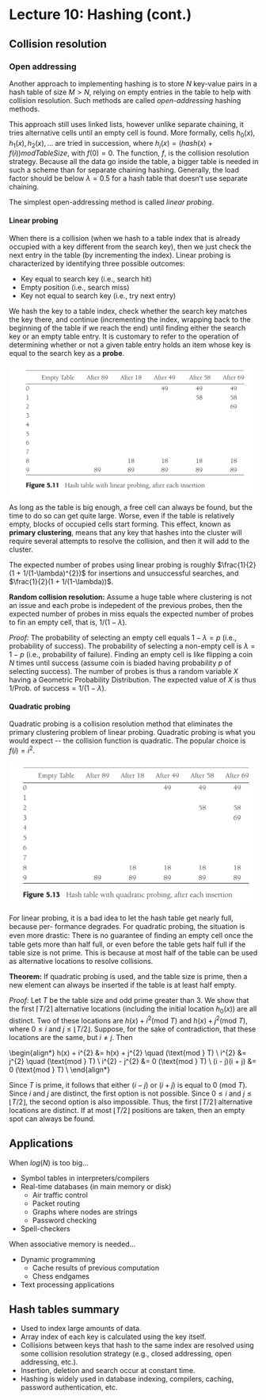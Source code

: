 # Lecture 10: Hashing (cont.)

## Collision resolution

### Open addressing

Another approach to implementing hashing is to store $N$ key-value
pairs in a hash table of size $M > N$, relying on empty entries in the
table to help with collision resolution. Such methods are called
*open-addressing* hashing methods.

This approach still uses linked lists, however unlike separate
chaining, it tries alternative cells until an empty cell is
found. More formally, cells $h_{0}(x), h_{1}(x), h_{2}(x), \ldots$ are
tried in succession, where $h_{i}(x) = (hash(x) + f(i)) mod
TableSize$, with $f(0) = 0$. The function, $f$, is the collision
resolution strategy. Because all the data go inside the table, a
bigger table is needed in such a scheme than for separate chaining
hashing. Generally, the load factor should be below $\lambda = 0.5$
for a hash table that doesn’t use separate chaining.

The simplest open-addressing method is called *linear probing*. 

#### Linear probing

When there is a collision (when we hash to a table index that is
already occupied with a key different from the search key), then we
just check the next entry in the table (by incrementing the
index). Linear probing is characterized by identifying three possible
outcomes:

* Key equal to search key (i.e., search hit)
* Empty position (i.e., search miss)
* Key not equal to search key (i.e., try next entry)

We hash the key to a table index, check whether the search key matches
the key there, and continue (incrementing the index, wrapping back to
the beginning of the table if we reach the end) until finding either
the search key or an empty table entry. It is customary to refer to
the operation of determining whether or not a given table entry holds
an item whose key is equal to the search key as a **probe**.

![Linear probing](images/hash-table-linear-probing.png "linear probing")

As long as the table is big enough, a free cell can always be found,
but the time to do so can get quite large. Worse, even if the table is
relatively empty, blocks of occupied cells start forming. This effect,
known as **primary clustering**, means that any key that hashes into the
cluster will require several attempts to resolve the collision, and
then it will add to the cluster.

The expected number of probes using linear probing is roughly
$\frac{1}{2}(1 + 1/(1-\lambda)^{2})$ for insertions and unsuccessful
searches, and $\frac{1}{2}(1 + 1/(1-\lambda))$.

**Random collision resolution:** Assume a huge table where clustering
is not an issue and each probe is indepedent of the previous probes,
then the expected number of probes in miss equals the expected number
of probes to fin an empty cell, that is, $1/(1-\lambda)$.

*Proof:* The probability of selecting an empty cell equals $1-\lambda = p$
(i.e., probability of success). The probability of selecting a
non-empty cell is $\lambda = 1-p$ (i.e., probability of
failure). Finding an empty cell is like flipping a coin $N$ times
until success (assume coin is biaded having probability $p$ of
selecting success). The number of probes is thus a random variable $X$
having a Geometric Probability Distribution. The expected value of $X$
is thus $1/\text{Prob. of success} = 1/(1-\lambda)$.


#### Quadratic probing

Quadratic probing is a collision resolution method that eliminates the
primary clustering problem of linear probing. Quadratic probing is
what you would expect -- the collision function is quadratic. The popular
choice is $f(i) = i^2$.

![Quadratic probing](images/hash-table-quadratic-probing.png "quadratic probing")

For linear probing, it is a bad idea to let the hash table get nearly
full, because per- formance degrades. For quadratic probing, the
situation is even more drastic: There is no guarantee of ﬁnding an
empty cell once the table gets more than half full, or even before the
table gets half full if the table size is not prime. This is because
at most half of the table can be used as alternative locations to
resolve collisions.

**Theorem:** If quadratic probing is used, and the table size is
prime, then a new element can always be inserted if the table is at
least half empty.

*Proof:* Let $T$ be the table size and odd prime greater than $3$. We
show that the first $\lceil T/2\rceil$ alternative locations
(including the initial location $h_{0}(x)$) are all distinct. Two of
these locations are $h(x) + i^{2} (\text{mod } T)$ and $h(x) + j^{2} (\text{mod } T)$,
where $0 \leq i$ and $j \leq \lfloor T/2\rfloor$. Suppose, for the
sake of contradiction, that these locations are the same, but $i \neq
j$. Then

\begin{align*}
h(x) + i^{2} &= h(x) + j^{2} \quad (\text{mod } T) \\
i^{2} &= j^{2} \quad (\text{mod } T) \\
i^{2} - j^{2} &= 0 (\text{mod } T) \\
(i - j)(i + j) &= 0 (\text{mod } T) \\
\end{align*}

Since $T$ is prime, it follows that either $(i-j)$ or $(i+j)$ is equal
to $0$ (mod $T$). Since $i$ and $j$ are distinct, the first option is
not possible. Since $0 \leq i$ and $j \leq \lfloor T/2 \rfloor$, the
second option is also impossible. Thus, the first $\lceil T /2 \rceil$
alternative locations are distinct. If at most $\lfloor T/2 \rfloor$
positions are taken, then an empty spot can always be found.

## Applications

When $log(N)$ is too big...

* Symbol tables in interpreters/compilers
* Real-time databases (in main memory or disk)
    * Air traffic control
    * Packet routing
    * Graphs where nodes are strings
    * Password checking
* Spell-checkers

When associative memory is needed...

* Dynamic programming
    * Cache results of previous computation
    * Chess endgames
* Text processing applications

## Hash tables summary

* Used to index large amounts of data.
* Array index of each key is calculated using the key itself.
* Collisions between keys that hash to the same index are resolved
  using some collision resolution strategy (e.g., closed addressing,
  open addressing, etc.).
* Insertion, deletion and search occur at constant time.
* Hashing is widely used in database indexing, compilers, caching,
  password authentication, etc.
